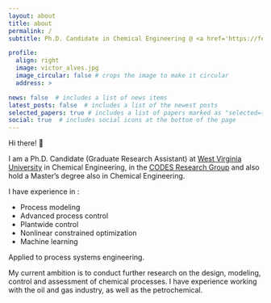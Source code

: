 ```yaml
---
layout: about
title: about
permalink: /
subtitle: Ph.D. Candidate in Chemical Engineering @ <a href='https://fernandolima.faculty.wvu.edu/'>CODES Research Group</a>.

profile:
  align: right
  image: victor_alves.jpg
  image_circular: false # crops the image to make it circular
  address: >

news: false  # includes a list of news items
latest_posts: false  # includes a list of the newest posts
selected_papers: true # includes a list of papers marked as "selected={true}"
social: true  # includes social icons at the bottom of the page
---
```


Hi there! 👋

I am a Ph.D. Candidate (Graduate Research Assistant) at [West Virginia University](https://www.wvu.edu/) in Chemical Engineering, in the [CODES Research Group](https://fernandolima.faculty.wvu.edu/) and also hold a Master’s degree also in Chemical Engineering. 

I have experience in :
- Process modeling
- Advanced process control
- Plantwide control
- Nonlinear constrained optimization
- Machine learning

Applied to process systems engineering.

My current ambition is to conduct further research on the design, modeling, control and assessment of chemical processes. I have experience working with the oil and gas industry, as well as the petrochemical.
